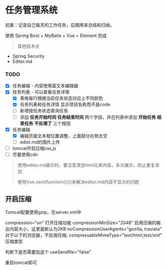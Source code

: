 # 任务管理系统
初衷：记录自己每天的工作任务，后期用来总结和归纳。

使用 Spring Boot + MyBatis + Vue + Element 完成

>其他技术点
- Spring Security
- Editor.md

### TODO
- [x] 任务编辑 - 内容使用富文本编辑器
- [x] 任务列表 - 可以查看任务详情
  - [x] 表格每行根据当前任务状态对应上不同颜色
  - [x] 任务列表和任务详情 显示项目名称而不是code
  - [ ] 新增按任务状态查询任务
  - [ ] 添加 **任务开始时间** **任务结束时间** 两个字段，并在列表中添加 **开始任务** **结束任务** **不处理了** 三个按钮
 - [x] 任务编辑  
   - [x] 编辑页面文本框位置调整，上面部分右侧太空
   - [ ] ediot.md的图片上传
- [ ] tomcat开启压缩css,js
- [ ] 尽量使用cdn

>使用editor.md展示时，要注意清空html元素内容，多次展示，防止重复添加

>使用Vue.next(function(){})来解决editor.md内容不显示的问题 

## 开启压缩
Tomcat配置使用gzip，在server.xml中

<Connector port="9098" protocol="HTTP/1.1" 
               connectionTimeout="20000" 
               redirectPort="8443" URIEncoding="UTF-8" 
               compression="on"
			   compressionMinSize="2048"
			   noCompressionUserAgents="gozilla,traviata" 
			   compressableMimeType="text/html,text/xml,text/javascript,application/javascript,text/css,text/plain"
			   />

 compression="on" 打开压缩功能 
 compressionMinSize="2048" 启用压缩的输出内容大小，这里面默认为2KB 
 noCompressionUserAgents="gozilla, traviata" 对于以下的浏览器，不启用压缩; 
 compressableMimeType="text/html,text/xml" 压缩类型

判断下是否需要加这个
useSendfile="false"

重启tomcat即可


